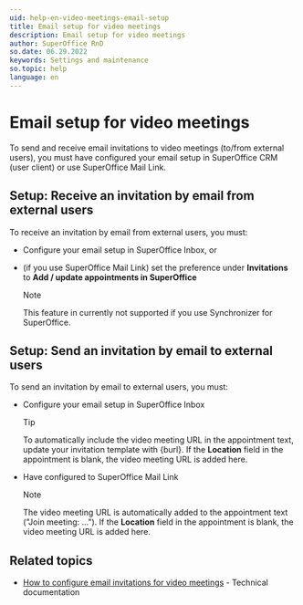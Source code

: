 ```yaml
---
uid: help-en-video-meetings-email-setup
title: Email setup for video meetings
description: Email setup for video meetings
author: SuperOffice RnD
so.date: 06.29.2022
keywords: Settings and maintenance
so.topic: help
language: en
---
```


# Email setup for video meetings

To send and receive email invitations to video meetings (to/from external users), you must have configured your email setup in SuperOffice CRM (user client) or use SuperOffice Mail Link.

## Setup: Receive an invitation by email from external users

To receive an invitation by email from external users, you must:

* Configure your email setup in SuperOffice Inbox, or

* (if you use SuperOffice Mail Link) set the preference under **Invitations** to **Add / update appointments in SuperOffice**

    > [!NOTE]
    > This feature in currently not supported if you use Synchronizer for SuperOffice.

## Setup: Send an invitation by email to external users

To send an invitation by email to external users, you must:

* Configure your email setup in SuperOffice Inbox

    > [!TIP]
    > To automatically include the video meeting URL in the appointment text, update your invitation template with {burl}. If the **Location** field in the appointment is blank, the video meeting URL is added here.

* Have configured to SuperOffice Mail Link

    > [!NOTE]
    > The video meeting URL is automatically added to the appointment text ("Join meeting: ..."). If the **Location** field in the appointment is blank, the video meeting URL is added here.

## Related topics

* [How to configure email invitations for video meetings][1] - Technical documentation

<!-- Referenced links -->
[1]: ../../../../video-meeting/howto/configure-email-invitations.md

<!-- Referenced images --